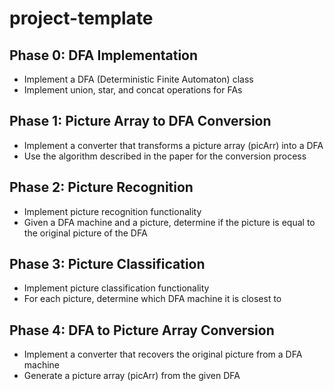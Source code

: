 # project-template

## Phase 0: DFA Implementation
- Implement a DFA (Deterministic Finite Automaton) class
- Implement union, star, and concat operations for FAs

## Phase 1: Picture Array to DFA Conversion
- Implement a converter that transforms a picture array (picArr) into a DFA
- Use the algorithm described in the paper for the conversion process

## Phase 2: Picture Recognition
- Implement picture recognition functionality
- Given a DFA machine and a picture, determine if the picture is equal to the original picture of the DFA

## Phase 3: Picture Classification
- Implement picture classification functionality
- For each picture, determine which DFA machine it is closest to

## Phase 4: DFA to Picture Array Conversion
- Implement a converter that recovers the original picture from a DFA machine
- Generate a picture array (picArr) from the given DFA